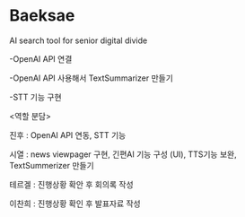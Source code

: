 # Baeksae
AI search tool for senior digital divide

 <To-Do>
 
 -OpenAI API 연결
  
 -OpenAI API 사용해서 TextSummarizer 만들기
  
 -STT 기능 구현
  

<역할 분담>
  
진후 : OpenAI API 연동, STT 기능
  
시열 : news viewpager 구현, 긴편AI 기능 구성 (UI), TTS기능 보완,  TextSummerizer 만들기
  
테르겔 : 진행상황 확안 후 회의록 작성

이찬희 : 진행상황 확인 후 발표자료 작성
